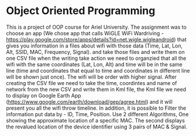 # Object Oriented Programming
This is a project of OOP course for Ariel University.
The assignment was to choose an app (We chose app that calls WiGLE WiFi Wardriving - https://play.google.com/store/apps/details?id=net.wigle.wigleandroid) that gives you information in a files about wifi with those data (Time, Lat, Lon, Alt, SSID, MAC, Frequency, Signal).
and take those files and write them on one CSV file when the writing take action we need to organzied that all the wifi with the same coordinates (Lat, Lon, Alt) and time will be in the same line (time and coordinates that equal to time and coordinates in different line will be shown just once).
The wifi will be order with higher signal. After creating the CSV file we need to take the time, coordintes and name of network from the new CSV and write them in Kml file, the Kml file we need to display on Google Earth App (https://www.google.com/earth/download/gep/agree.html) and it will present you all the wifi throw timeline.
In addition, it is possible to Filter the information put data by - ID, Time, Position.
Use 2 different Algorithms, One showing the approximate location of a specific MAC.
The second displays the revalued location of the device identifier using 3 pairs of MAC & Signal.
